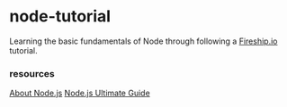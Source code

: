 # node-tutorial

Learning the basic fundamentals of Node through following a [Fireship.io](https://www.youtube.com/channel/UCsBjURrPoezykLs9EqgamOA) tutorial.


### resources
[About Node.js](https://nodejs.org/en/about/)
[Node.js Ultimate Guide](https://www.youtube.com/watch?v=ENrzD9HAZK4)
